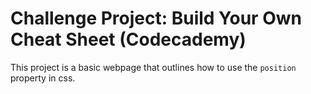 # Challenge Project: Build Your Own Cheat Sheet (Codecademy)
This project is a basic webpage that outlines how to use the `position` property in css.
